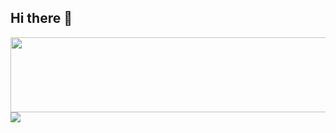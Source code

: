 ## Hi there 👋


<a href="https://github.com/devxb/gitanimals">
  <img
    src="https://render.gitanimals.org/lines/howyoujini?pet-id=637245292032127240"
    width="600"
    height="120"
  />
</a>

<a href="https://github.com/git-marvel/commit-guardians-client">
  <img src="https://firebasestorage.googleapis.com/v0/b/commit-guardians.firebasestorage.app/o/badges%2Fcommit-hardworker-style-02.svg?alt=media&token=cd463e82-bfde-448e-bfbf-5b52e178de91" />
</a>

<!--
**howyoujini/howyoujini** is a ✨ _special_ ✨ repository because its `README.md` (this file) appears on your GitHub profile.

Here are some ideas to get you started:

- 🔭 I’m currently working on ...
- 🌱 I’m currently learning ...
- 👯 I’m looking to collaborate on ...
- 🤔 I’m looking for help with ...
- 💬 Ask me about ...
- 📫 How to reach me: ...
- 😄 Pronouns: ...
- ⚡ Fun fact: ...
-->

